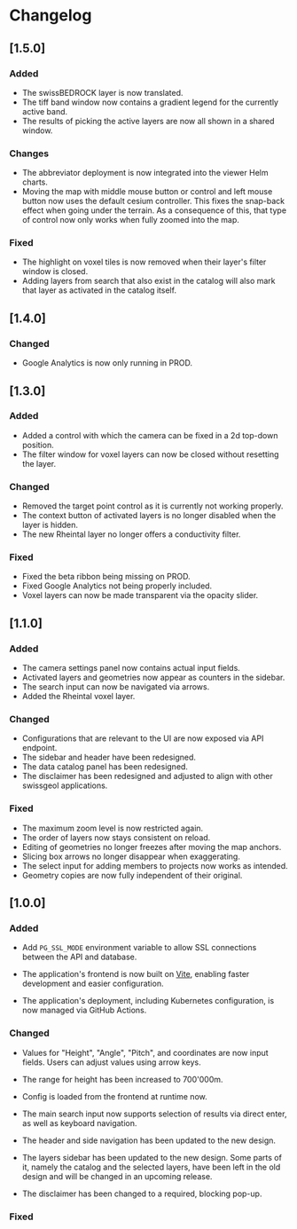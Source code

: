 # Changelog

## [1.5.0]

### Added
- The swissBEDROCK layer is now translated.
- The tiff band window now contains a gradient legend for the currently active band.
- The results of picking the active layers are now all shown in a shared window.

### Changes
- The abbreviator deployment is now integrated into the viewer Helm charts.
- Moving the map with middle mouse button or control and left mouse button now uses the default cesium controller.
  This fixes the snap-back effect when going under the terrain.
  As a consequence of this, that type of control now only works when fully zoomed into the map.

### Fixed
- The highlight on voxel tiles is now removed when their layer's filter window is closed.
- Adding layers from search that also exist in the catalog will also mark that layer as activated in the catalog itself.

## [1.4.0]

### Changed
- Google Analytics is now only running in PROD.

## [1.3.0]

### Added
- Added a control with which the camera can be fixed in a 2d top-down position.
- The filter window for voxel layers can now be closed without resetting the layer.

### Changed
- Removed the target point control as it is currently not working properly.
- The context button of activated layers is no longer disabled when the layer is hidden.
- The new Rheintal layer no longer offers a conductivity filter.

### Fixed
- Fixed the beta ribbon being missing on PROD.
- Fixed Google Analytics not being properly included.
- Voxel layers can now be made transparent via the opacity slider.

## [1.1.0]

### Added
- The camera settings panel now contains actual input fields.
- Activated layers and geometries now appear as counters in the sidebar.
- The search input can now be navigated via arrows.
- Added the Rheintal voxel layer.

### Changed
- Configurations that are relevant to the UI are now exposed via API endpoint.
- The sidebar and header have been redesigned.
- The data catalog panel has been redesigned.
- The disclaimer has been redesigned and adjusted to align with other swissgeol applications.

### Fixed
- The maximum zoom level is now restricted again.
- The order of layers now stays consistent on reload.
- Editing of geometries no longer freezes after moving the map anchors.
- Slicing box arrows no longer disappear when exaggerating.
- The select input for adding members to projects now works as intended.
- Geometry copies are now fully independent of their original.

## [1.0.0]

### Added
- Add `PG_SSL_MODE` environment variable to allow SSL connections between the API and database.

- The application's frontend is now built on [Vite](https://vite.dev/),
  enabling faster development and easier configuration.

- The application's deployment, including Kubernetes configuration,
  is now managed via GitHub Actions.


### Changed
- Values for "Height", "Angle", "Pitch", and coordinates are now input fields. Users can adjust values using arrow keys.

- The range for height has been increased to 700'000m.

- Config is loaded from the frontend at runtime now.

- The main search input now supports selection of results
  via direct enter, as well as keyboard navigation.

- The header and side navigation has been updated to the new design.

- The layers sidebar has been updated to the new design.
  Some parts of it, namely the catalog and the selected layers,
  have been left in the old design and will be changed
  in an upcoming release. 

- The disclaimer has been changed to a required, blocking pop-up.

### Fixed
